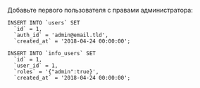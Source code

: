 Добавьте первого пользователя с правами администратора:
```mysql
INSERT INTO `users` SET
  `id` = 1,
  `auth_id` = 'admin@email.tld',
  `created_at` = '2018-04-24 00:00:00';

INSERT INTO `info_users` SET
  `id` = 1,
  `user_id` = 1,
  `roles` = '{"admin":true}',
  `created_at` = '2018-04-24 00:00:00';
```